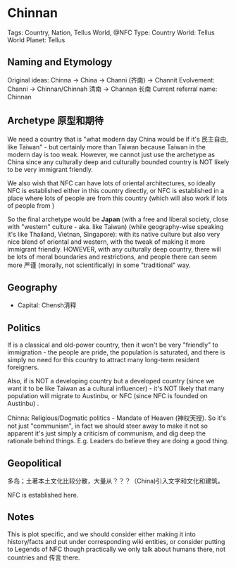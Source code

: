 # Chinnan

Tags: Country, Nation, Tellus World, @NFC
Type: Country
World: Tellus World
Planet: Tellus

## Naming and Etymology

Original ideas: Chinna -> China -> Channi (齐南) -> Channit
Evolvement: Channi -> Chinnan/Chinnah 清南 -> Channan 长南
Current referral name: Chinnan

## Archetype 原型和期待

We need a country that is "what modern day China would be if it's 民主自由, like Taiwan" - but certainly more than Taiwan because Taiwan in the modern day is too weak. However, we cannot just use the archetype as China since any culturally deep and culturally bounded country is NOT likely to be very immigrant friendly.

We also wish that NFC can have lots of oriental architectures, so ideally NFC is established either in this country directly, or NFC is established in a place where lots of people are from this country (which will also work if lots of people from )

So the final archetype would be **Japan** (with a free and liberal society, close with "western" culture - aka. like Taiwan) (while geography-wise speaking it's like Thailand, Vietnan, Singapore): with its native culture but also very nice blend of oriental and western, with the tweak of making it more immigrant friendly. HOWEVER, with any culturally deep country, there will be lots of moral boundaries and restrictions, and people there can seem more 严谨 (morally, not scientifically) in some "traditional" way.

## Geography

* Capital: Chensh清释

## Politics

If  is a classical and old-power country, then it won't be very "friendly" to immigration - the people are pride, the population is saturated, and there is simply no need for this country to attract many long-term resident foreigners.

Also, if  is NOT a developing country but a developed country (since we want it to be like Taiwan as a cultural influencer) - it's NOT likely that many  population will migrate to Austinbu, or NFC (since NFC is founded on Austinbu) <!--Unless Chinese immigrants in our world - China is NOT a good place to live in, that's why people would want to move out; You don't hear American people immigrate into other developing countries that much: only developing countries immigrate into developed countries. This is not a hard problem: we just don't let NFC have that many Chinese/Japanese style architectures but be more modern; This also has another design implication: it's still fun for Zhang He to go to Chinna for its culture, but wouldn't it be more fun is Zhang He went to a developing country, so it's more "dark-side" of the society that he can see?-->.

Chinna: Religious/Dogmatic politics - Mandate of Heaven (神权天授). So it's not just "communism", in fact we should steer away to make it not so apparent it's just simply a criticism of communism, and dig deep the rationale behind things. E.g. Leaders do believe they are doing a good thing.

## Geopolitical

多岛；土著本土文化比较分散，大量从？？？（China)引入文字和文化和建筑。

NFC is established here.

## Notes

This is plot specific, and we should consider either making it into history/facts and put under corresponding wiki entities, or consider putting to Legends of NFC though practically we only talk about humans there, not countries and 传言 there.

<!--(Correction, Reminder, @Confusion, @Canonical Minicore) It's not Chinnan (since it's 自由世界代表) that's hiding a teleportation device - it's a small country (依附Sabutan的) that's doing those dirty business.-->